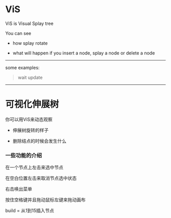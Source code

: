 # ViS

ViS is Visual Splay tree

You can see 

* how splay rotate


* what will happen if you insert a node, splay a node or delete a node

---

some examples:

> wait update







-----

# 可视化伸展树

你可以用ViS来动态观察

* 伸展树旋转的样子


* 删除结点的时候会发生什么



### 一些功能的介绍

在一个节点上左击来选中节点

在空白位置左击来取消节点选中状态

右击唤出菜单

按住空格键并且拖动鼠标左键来拖动画布



build = 从1到15插入节点

